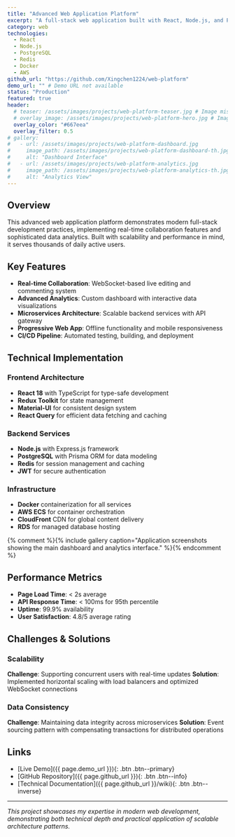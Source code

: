 ```yaml
---
title: "Advanced Web Application Platform"
excerpt: "A full-stack web application built with React, Node.js, and PostgreSQL, featuring real-time collaboration and advanced analytics."
category: web
technologies:
  - React
  - Node.js
  - PostgreSQL
  - Redis
  - Docker
  - AWS
github_url: "https://github.com/Xingchen1224/web-platform"
demo_url: "" # Demo URL not available
status: "Production"
featured: true
header:
  # teaser: /assets/images/projects/web-platform-teaser.jpg # Image missing
  # overlay_image: /assets/images/projects/web-platform-hero.jpg # Image missing
  overlay_color: "#667eea"
  overlay_filter: 0.5
# gallery:
#   - url: /assets/images/projects/web-platform-dashboard.jpg
#     image_path: /assets/images/projects/web-platform-dashboard-th.jpg
#     alt: "Dashboard Interface"
#   - url: /assets/images/projects/web-platform-analytics.jpg
#     image_path: /assets/images/projects/web-platform-analytics-th.jpg
#     alt: "Analytics View"
---
```


## Overview

This advanced web application platform demonstrates modern full-stack development practices, implementing real-time collaboration features and sophisticated data analytics. Built with scalability and performance in mind, it serves thousands of daily active users.

## Key Features

- **Real-time Collaboration**: WebSocket-based live editing and commenting system
- **Advanced Analytics**: Custom dashboard with interactive data visualizations
- **Microservices Architecture**: Scalable backend services with API gateway
- **Progressive Web App**: Offline functionality and mobile responsiveness
- **CI/CD Pipeline**: Automated testing, building, and deployment

## Technical Implementation

### Frontend Architecture
- **React 18** with TypeScript for type-safe development
- **Redux Toolkit** for state management
- **Material-UI** for consistent design system
- **React Query** for efficient data fetching and caching

### Backend Services
- **Node.js** with Express.js framework
- **PostgreSQL** with Prisma ORM for data modeling
- **Redis** for session management and caching
- **JWT** for secure authentication

### Infrastructure
- **Docker** containerization for all services
- **AWS ECS** for container orchestration
- **CloudFront** CDN for global content delivery
- **RDS** for managed database hosting

{% comment %}{% include gallery caption="Application screenshots showing the main dashboard and analytics interface." %}{% endcomment %}

## Performance Metrics

- **Page Load Time**: < 2s average
- **API Response Time**: < 100ms for 95th percentile
- **Uptime**: 99.9% availability
- **User Satisfaction**: 4.8/5 average rating

## Challenges & Solutions

### Scalability
**Challenge**: Supporting concurrent users with real-time updates
**Solution**: Implemented horizontal scaling with load balancers and optimized WebSocket connections

### Data Consistency
**Challenge**: Maintaining data integrity across microservices
**Solution**: Event sourcing pattern with compensating transactions for distributed operations

## Links

- [Live Demo]({{ page.demo_url }}){: .btn .btn--primary}
- [GitHub Repository]({{ page.github_url }}){: .btn .btn--info}
- [Technical Documentation]({{ page.github_url }}/wiki){: .btn .btn--inverse}

---

*This project showcases my expertise in modern web development, demonstrating both technical depth and practical application of scalable architecture patterns.*